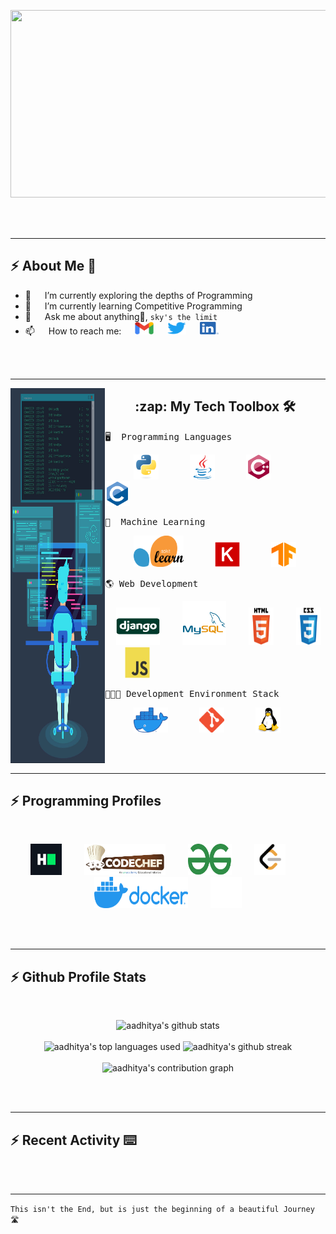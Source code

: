 <!--START_SECTION:header_gif-->
<p align="center">
  <img src="./assets/gif/header.gif" height=300 width=700>
</p>
<!--END_SECTION:header_gif-->

<br><br>


---


## :zap: About Me 👋

<!--START_SECTION:about_me-->
- 🔭 &emsp; I’m currently exploring the depths of Programming
- 🌱 &emsp; I’m currently learning Competitive Programming
- 💬 &emsp; Ask me about anything🤫, `sky's the limit`
- 📫 &emsp; How to reach me: 
&emsp;
[<img src="./assets/img/gmail-logo.png" width="30" height="20" alt="gmail" />](mailto:aadhityas@gmail.com) 
&emsp;
[<img src="./assets/img/twitter-logo.png" width="30" height="20" alt="twitter" />](https://twitter.com/swaranesh)
&emsp;
[<img src="./assets/img/linkedin-logo.png" width="30" height="20" alt="linkedin" />](https://www.linkedin.com/in/aadhityasw/)
<!--- 👯 I’m looking to collaborate on ...-->
<!--END_SECTION:about_me-->

<br><br>


---


<img src="./assets/img/programmer.jpg" align="left" width="30%" height="600">

<h2 align="center"> :zap: My Tech Toolbox 🛠  </h2>

<!--START_SECTION:my_tech_toolbox-->
<p align="center" width="50%">
  
  <pre>🖥  Programming Languages </pre>
  &emsp;&emsp;&emsp;
  <code><img src="./assets/img/python-original.svg" alt="python" width="40" height="40"/></code>
  &emsp;&emsp;&emsp;
  <code><img src="./assets/img/java-original.svg" alt="java" width="40" height="40"/></code>
  &emsp;&emsp;&emsp;
  <code><img src="./assets/img/cplusplus-original.svg" alt="cpp" width="40" height="40"/></code>
  &emsp;&emsp;&emsp;
  <code><img src="./assets/img/c-original.svg" alt="c" width="40" height="40"/></code> 

  <pre>🚀  Machine Learning </pre>
  &emsp;&emsp;&emsp;
  <code><img src="./assets/img/sklearn.png" alt="sk-learn" width="80" height="50"/></code>
  &emsp;&emsp;&emsp;
  <code><img src="./assets/img/keras.png" alt="keras" width="40" height="40"/></code>
  &emsp;&emsp;&emsp;
  <code><img src="./assets/img/tensorflow.png" alt="tensorflow" width="40" height="40"/></code>

  <pre>🌎 Web Development </pre>
  &emsp;
  <code><img src="./assets/img/django-original.svg" alt="django" width="70" height="60"/></code>
  &emsp;&emsp;
  <code><img src="./assets/img/mysql-original-wordmark.svg" alt="mysql" width="70" height="70"/></code> 
  &emsp;&emsp;
  <code><img src="./assets/img/html5-original-wordmark.svg" alt="html" width="40" height="60"/></code>
  &emsp;&emsp;
  <code><img src="./assets/img/css3-original-wordmark.svg" alt="css" width="40" height="60"/></code>
  &emsp;&emsp;
  <code><img src="./assets/img/javascript-original.svg" alt="css" width="40" height="50"/></code> 
  
  <pre>👨🏻‍💻 Development Environment Stack </pre>
  &emsp;&emsp;&emsp;
  <code><img src="./assets/img/docker.png" alt="docker" width="55" height="40"/></code>
  &emsp;&emsp;&emsp;
  <code><img src="./assets/img/git.png" alt="git" width="40" height="40"/></code>
  &emsp;&emsp;&emsp;
  <code><img src="./assets/img/linux.svg" alt="linux" width="40" height="40"/></code>
</p>
<!--END_SECTION:my_tech_toolbox-->

<br><br>


---


## :zap: Programming Profiles
<br>

<!--START_SECTION:programming_profiles-->
<p align="center">
  <a href="https://www.hackerrank.com/aadhityasw"><img src="./assets/img/hackerrank-logo.png" width="50" height="50" alt="hackerrank" /></a>
  &emsp;&emsp;
  <a href="https://www.codechef.com/users/aadhityas"><img src="./assets/img/codechef-logo.png" width="130" height="50" alt="codechef" /></a>
  &emsp;&emsp;
  <a href="https://auth.geeksforgeeks.org/user/kabsuki/practice/"><img src="./assets/img/geeksforgeeks-logo.png" width="70" height="50" alt="geeksforgeeks" /></a>
  &emsp;&emsp;
  <a href="https://leetcode.com/aadhityasw/"><img src="./assets/img/leetcode-logo.png" width="50" height="50" alt="leetcode" /></a>
  &emsp;&emsp;
  <a href="https://hub.docker.com/u/aadhityasw"><img src="./assets/img/docker-full-logo.png" alt="docker-hub" width="150" height="50"/></a>
  &emsp;&emsp;
  <a href="https://github.com/aadhityasw"><img src="./assets/img/github-logo.png" alt="github" width="50" height="50"/></a>
  <!--&emsp;&emsp;
  <a href="https://www.kaggle.com/aadhityas"><img src="./assets/img/kaggle-logo.png" alt="kaggle" width="110" height="50"/></a>-->
</p>
<!--END_SECTION:programming_profiles-->

<br><br>


---


## :zap: Github Profile Stats

<br>
<!--START_SECTION:github_profile_stats-->
<p align="center">
  <img src="https://github-readme-stats.vercel.app/api?username=aadhityasw&show_icons=true&theme=calm&count_private=true&border_radius=15&include_all_commits=true&hide_border=true" width="60%" alt="aadhitya's github stats" />
  <br><br>
  <img src="https://github-readme-stats.vercel.app/api/top-langs?username=aadhityasw&theme=calm&border_radius=15&langs_count=8&layout=compact&hide_border=true" width="40%"  alt="aadhitya's top languages used" />
  <img src="https://github-readme-streak-stats.herokuapp.com/?user=aadhityasw&theme=calm&hide_border=true" alt="aadhitya's github streak" width="55%" />
  <br><br>
  <img src="https://activity-graph.herokuapp.com/graph?username=aadhityasw&theme=rogue&hide_border=true&color=df7b5f&bg_color=373f51&line=e6caaf&point=ecae49" width="80%" alt="aadhitya's contribution graph" />
</p>
<!--END_SECTION:github_profile_stats-->
<br><br>


---


## :zap: Recent Activity ⌨️

<!--START_SECTION:activity-->

<!--END_SECTION:activity-->


<br><br>


---


` This isn't the End, but is just the beginning of a beautiful Journey 🛣  `
